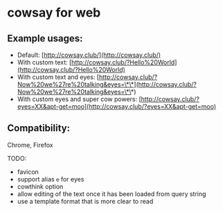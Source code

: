 # cowsay for web

## Example usages:
* Default: [http://cowsay.club/](http://cowsay.club/)
* With custom text: [http://cowsay.club/?Hello%20World](http://cowsay.club/?Hello%20World)
* With custom text and eyes: [http://cowsay.club/?Now%20we%27re%20talking&eyes=\*\*](http://cowsay.club/?Now%20we%27re%20talking&eyes=\*\*)
* With custom eyes and super cow powers: [http://cowsay.club/?eyes=XX&apt-get=moo](http://cowsay.club/?eyes=XX&apt-get=moo)

## Compatibility:
Chrome, Firefox

TODO:
* favicon
* support alias `e` for eyes
* cowthink option
* allow editing of the text once it has been loaded from query string
* use a template format that is more clear to read
